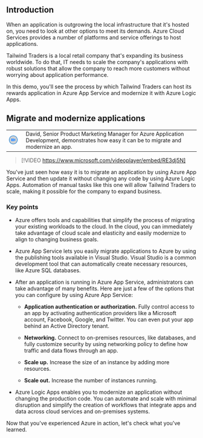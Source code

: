 ﻿## Introduction

When an application is outgrowing the local infrastructure that it's hosted on, you need to look at other options to meet its demands. Azure Cloud Services provides a number of platforms and service offerings to host applications.

Tailwind Traders is a local retail company that's expanding its business worldwide. To do that, IT needs to scale the company's applications with robust solutions that allow the company to reach more customers without worrying about application performance.

In this demo, you'll see the process by which Tailwind Traders can host its rewards application in Azure App Service and modernize it with Azure Logic Apps.

## Migrate and modernize applications

|||
| :--- | :--- |
| ![Play video icon](../media/video-icon.png)| David, Senior Product Marketing Manager for Azure Application Development, demonstrates how easy it can be to migrate and modernize an app.|

>[!VIDEO https://www.microsoft.com/videoplayer/embed/RE3dj5N]

You've just seen how easy it is to migrate an application by using Azure App Service and then update it without changing any code by using Azure Logic Apps. Automation of manual tasks like this one will allow Tailwind Traders to scale, making it possible for the company to expand business.

### Key points

- Azure offers tools and capabilities that simplify the process of migrating your existing workloads to the cloud. In the cloud, you can immediately take advantage of cloud scale and elasticity and easily modernize to align to changing business goals.

- Azure App Service lets you easily migrate applications to Azure by using the publishing tools available in Visual Studio. Visual Studio is a common development tool that can automatically create necessary resources, like Azure SQL databases.

- After an application is running in Azure App Service, administrators can take advantage of many benefits. Here are just a few of the options that you can configure by using Azure App Service:

  - **Application authentication or authorization.** Fully control access to an app by activating authentication providers like a Microsoft account, Facebook, Google, and Twitter. You can even put your app behind an Active Directory tenant.

  - **Networking.** Connect to on-premises resources, like databases, and fully customize security by using networking policy to define how traffic and data flows through an app.

  - **Scale up.** Increase the size of an instance by adding more resources.

  - **Scale out.** Increase the number of instances running.

- Azure Logic Apps enables you to modernize an application without changing the production code. You can automate and scale with minimal disruption and simplify the creation of workflows that integrate apps and data across cloud services and on-premises systems.

Now that you've experienced Azure in action, let's check what you've learned.


